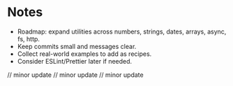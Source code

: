 # Notes

- Roadmap: expand utilities across numbers, strings, dates, arrays, async, fs, http.
- Keep commits small and messages clear.
- Collect real-world examples to add as recipes.
- Consider ESLint/Prettier later if needed.


// minor update
// minor update
// minor update
